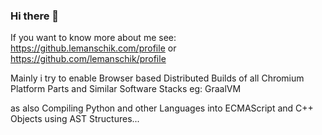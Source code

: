 ### Hi there 👋

If you want to know more about me see: https://github.lemanschik.com/profile or https://github.com/lemanschik/profile

Mainly i try to enable Browser based Distributed Builds of all Chromium Platform Parts and Similar Software Stacks eg: GraalVM

as also Compiling Python and other Languages into ECMAScript and C++ Objects using AST Structures... 
